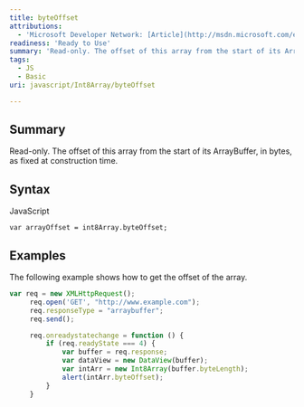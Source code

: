 ```yaml
---
title: byteOffset
attributions:
  - 'Microsoft Developer Network: [Article](http://msdn.microsoft.com/en-us/library/ie/br230731(v=vs.94).aspx)'
readiness: 'Ready to Use'
summary: 'Read-only. The offset of this array from the start of its ArrayBuffer, in bytes, as fixed at construction time.'
tags:
  - JS
  - Basic
uri: javascript/Int8Array/byteOffset

---
```

## Summary

Read-only. The offset of this array from the start of its ArrayBuffer, in bytes, as fixed at construction time.

## Syntax

<span class="language">JavaScript</span>

    var arrayOffset = int8Array.byteOffset;

## Examples

The following example shows how to get the offset of the array.

``` js
var req = new XMLHttpRequest();
     req.open('GET', "http://www.example.com");
     req.responseType = "arraybuffer";
     req.send();

     req.onreadystatechange = function () {
         if (req.readyState === 4) {
             var buffer = req.response;
             var dataView = new DataView(buffer);
             var intArr = new Int8Array(buffer.byteLength);
             alert(intArr.byteOffset);
         }
     }
```

